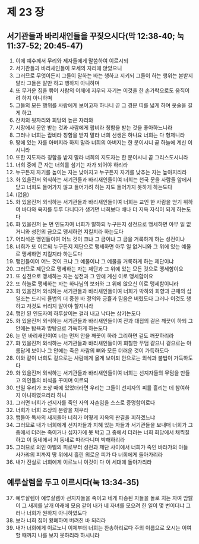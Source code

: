 # 제 23 장

## 서기관들과 바리새인들을 꾸짖으시다(막 12:38-40; 눅 11:37-52; 20:45-47)
1. 이에 예수께서 무리와 제자들에게 말씀하여 이르시되 
2. 서기관들과 바리새인들이 모세의 자리에 앉았으니 
3. 그러므로 무엇이든지 그들이 말하는 바는 행하고 지키되 그들이 하는 행위는 본받지 말라 그들은 말만 하고 행하지 아니하며 
4. 또 무거운 짐을 묶어 사람의 어깨에 지우되 자기는 이것을 한 손가락으로도 움직이려 하지 아니하며 
5. 그들의 모든 행위를 사람에게 보이고자 하나니 곧 그 경문 띠를 넓게 하며 옷술을 길게 하고 
6. 잔치의 윗자리와 회당의 높은 자리와 
7. 시장에서 문안 받는 것과 사람에게 랍비라 칭함을 받는 것을 좋아하느니라 
8. 그러나 너희는 랍비라 칭함을 받지 말라 너희 선생은 하나요 너희는 다 형제니라 
9. 땅에 있는 자를 아버지라 하지 말라 너희의 아버지는 한 분이시니 곧 하늘에 계신 이시니라 
10. 또한 지도자라 칭함을 받지 말라 너희의 지도자는 한 분이시니 곧 그리스도시니라 
11. 너희 중에 큰 자는 너희를 섬기는 자가 되어야 하리라 
12. 누구든지 자기를 높이는 자는 낮아지고 누구든지 자기를 낮추는 자는 높아지리라 
13. 화 있을진저 외식하는 서기관들과 바리새인들이여 너희는 천국 문을 사람들 앞에서 닫고 너희도 들어가지 않고 들어가려 하는 자도 들어가지 못하게 하는도다 
14. (없음) 
15. 화 있을진저 외식하는 서기관들과 바리새인들이여 너희는 교인 한 사람을 얻기 위하여 바다와 육지를 두루 다니다가 생기면 너희보다 배나 더 지옥 자식이 되게 하는도다 
16. 화 있을진저 눈 먼 인도자여 너희가 말하되 누구든지 성전으로 맹세하면 아무 일 없거니와 성전의 금으로 맹세하면 지킬지라 하는도다 
17. 어리석은 맹인들이여 어느 것이 크냐 그 금이냐 그 금을 거룩하게 하는 성전이냐 
18. 너희가 또 이르되 누구든지 제단으로 맹세하면 아무 일 없거니와 그 위에 있는 예물로 맹세하면 지킬지라 하는도다 
19. 맹인들이여 어느 것이 크냐 그 예물이냐 그 예물을 거룩하게 하는 제단이냐 
20. 그러므로 제단으로 맹세하는 자는 제단과 그 위에 있는 모든 것으로 맹세함이요 
21. 또 성전으로 맹세하는 자는 성전과 그 안에 계신 이로 맹세함이요 
22. 또 하늘로 맹세하는 자는 하나님의 보좌와 그 위에 앉으신 이로 맹세함이니라
23. 화 있을진저 외식하는 서기관들과 바리새인들이여 너희가 박하와 회향과 근채의 십일조는 드리되 율법의 더 중한 바 정의와 긍휼과 믿음은 버렸도다 그러나 이것도 행하고 저것도 버리지 말아야 할지니라 
24. 맹인 된 인도자여 하루살이는 걸러 내고 낙타는 삼키는도다 
25. 화 있을진저 외식하는 서기관들과 바리새인들이여 잔과 대접의 겉은 깨끗이 하되 그 안에는 탐욕과 방탕으로 가득하게 하는도다 
26. 눈 먼 바리새인이여 너는 먼저 안을 깨끗이 하라 그리하면 겉도 깨끗하리라 
27. 화 있을진저 외식하는 서기관들과 바리새인들이여 회칠한 무덤 같으니 겉으로는 아름답게 보이나 그 안에는 죽은 사람의 뼈와 모든 더러운 것이 가득하도다 
28. 이와 같이 너희도 겉으로는 사람에게 옳게 보이되 안으로는 외식과 불법이 가득하도다 
29. 화 있을진저 외식하는 서기관들과 바리새인들이여 너희는 선지자들의 무덤을 만들고 의인들의 비석을 꾸미며 이르되 
30. 만일 우리가 조상 때에 있었더라면 우리는 그들이 선지자의 피를 흘리는 데 참여하지 아니하였으리라 하니 
31. 그러면 너희가 선지자를 죽인 자의 자손임을 스스로 증명함이로다 
32. 너희가 너희 조상의 분량을 채우라 
33. 뱀들아 독사의 새끼들아 너희가 어떻게 지옥의 판결을 피하겠느냐 
34. 그러므로 내가 너희에게 선지자들과 지혜 있는 자들과 서기관들을 보내매 너희가 그 중에서 더러는 죽이거나 십자가에 못 박고 그 중에서 더러는 너희 회당에서 채찍질하고 이 동네에서 저 동네로 따라다니며 박해하리라 
35. 그러므로 의인 아벨의 피로부터 성전과 제단 사이에서 너희가 죽인 바라갸의 아들 사가랴의 피까지 땅 위에서 흘린 의로운 피가 다 너희에게 돌아가리라 
36. 내가 진실로 너희에게 이르노니 이것이 다 이 세대에 돌아가리라
## 예루살렘을 두고 이르시다(눅 13:34-35)
37. 예루살렘아 예루살렘아 선지자들을 죽이고 네게 파송된 자들을 돌로 치는 자여 암탉이 그 새끼를 날개 아래에 모음 같이 내가 네 자녀를 모으려 한 일이 몇 번이더냐 그러나 너희가 원하지 아니하였도다 
38. 보라 너희 집이 황폐하여 버려진 바 되리라 
39. 내가 너희에게 이르노니 이제부터 너희는 찬송하리로다 주의 이름으로 오시는 이여 할 때까지 나를 보지 못하리라 하시니라


